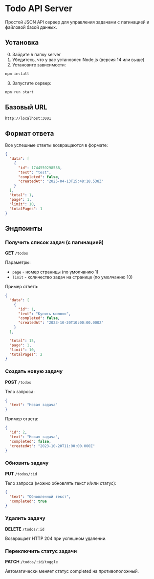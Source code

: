 # Todo API Server

Простой JSON API сервер для управления задачами с пагинацией и файловой базой данных.

## Установка

0.  Зайдите в папку server
1.  Убедитесь, что у вас установлен Node.js (версия 14 или выше)
2.  Установите зависимости:

```bash
npm install
```

3.  Запустите сервер:

```bash
npm run start
```

## Базовый URL

`http://localhost:3001`

## Формат ответа

Все успешные ответы возвращаются в формате:

```json
{
  "data": [
    {
      "id": 1744559298538,
      "text": "test",
      "completed": false,
      "createdAt": "2025-04-13T15:48:18.538Z"
    }
  ],
  "total": 1,
  "page": 1,
  "limit": 10,
  "totalPages": 1
}
```

## Эндпоинты

### Получить список задач (с пагинацией)

**GET** `/todos`

Параметры:

- `page` - номер страницы (по умолчанию 1)
- `limit` - количество задач на странице (по умолчанию 10)

Пример ответа:

```json
{
  "data": [
    {
      "id": 1,
      "text": "Купить молоко",
      "completed": false,
      "createdAt": "2023-10-20T10:00:00.000Z"
    }
  ],

  "total": 15,
  "page": 1,
  "limit": 10,
  "totalPages": 2
}
```

### Создать новую задачу

**POST** `/todos`

Тело запроса:

```json
{
  "text": "Новая задача"
}
```

Пример ответа:

```json
{
  "id": 2,
  "text": "Новая задача",
  "completed": false,
  "createdAt": "2023-10-20T11:00:00.000Z"
}
```

### Обновить задачу

**PUT** `/todos/:id`

Тело запроса (можно обновлять текст и/или статус):

```json
{
  "text": "Обновленный текст",
  "completed": true
}
```

### Удалить задачу

**DELETE** `/todos/:id`

Возвращает HTTP 204 при успешном удалении.

### Переключить статус задачи

**PATCH** `/todos/:id/toggle`

Автоматически меняет статус completed на противоположный.


